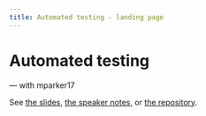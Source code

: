 ```yaml
---
title: Automated testing - landing page
---
```


# Automated testing
— with mparker17

See [the slides](slides.md), [the speaker notes](speaker-notes.md), or [the repository](https://github.com/mparker17/talk--automated-testing).
